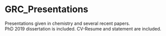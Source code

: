 # GRC_Presentations
Presentations given in chemistry and several recent papers.  
PhD 2019 dissertation is included.
CV-Resume and statement are included.
